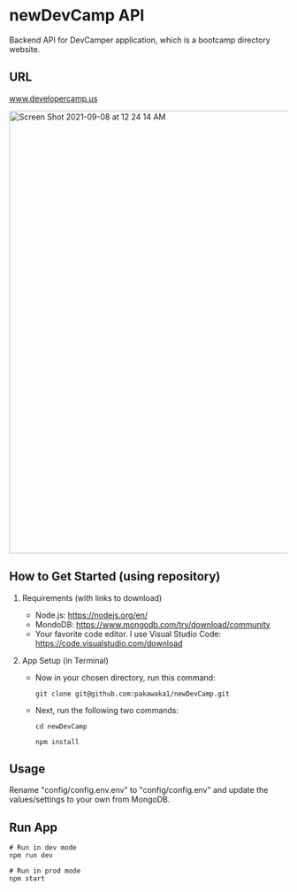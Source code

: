 # newDevCamp API

Backend API for DevCamper application, which is a bootcamp directory website.

## URL

www.developercamp.us

<img width="800" alt="Screen Shot 2021-09-08 at 12 24 14 AM" src="https://user-images.githubusercontent.com/29390297/132464867-fddcab15-d590-4d03-a8bd-630162ae3648.png">

## How to Get Started (using repository)

1.  Requirements (with links to download)

    - Node.js: https://nodejs.org/en/
    - MondoDB: https://www.mongodb.com/try/download/community
    - Your favorite code editor. I use Visual Studio Code: https://code.visualstudio.com/download

2.  App Setup (in Terminal)

    - Now in your chosen directory, run this command:

      `git clone git@github.com:pakawaka1/newDevCamp.git`

    - Next, run the following two commands:

      `cd newDevCamp`

      `npm install`

## Usage

Rename "config/config.env.env" to "config/config.env" and update the values/settings to your own from MongoDB.

## Run App

```
# Run in dev mode
npm run dev

# Run in prod mode
npm start
```
